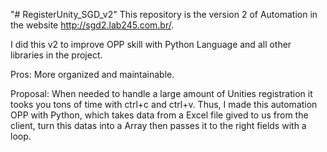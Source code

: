 "# RegisterUnity_SGD_v2" 
This repository is the version 2 of Automation in the website http://sgd2.lab245.com.br/.

I did this v2 to improve OPP skill with Python Language and all other libraries in the project.

Pros: More organized and maintainable.

Proposal: When needed to handle a large amount of Unities registration it tooks you tons of time with ctrl+c and ctrl+v. Thus, I made this automation OPP with Python, which takes data from a Excel file gived to us from the client, turn this datas into a Array then passes it to the right fields with a loop.
